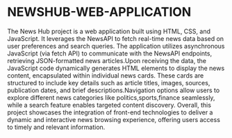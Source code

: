# NEWSHUB-WEB-APPLICATION
The News Hub project is a web application built using HTML, CSS, and JavaScript. It leverages the NewsAPI to fetch real-time news data based on user preferences and search queries. The application utilizes asynchronous JavaScript (via fetch API) to communicate with the NewsAPI endpoints, retrieving JSON-formatted news articles.Upon receiving the data, the JavaScript code dynamically generates HTML elements to display the news content, encapsulated within individual news cards. These cards are structured to include key details such as article titles, images, sources, publication dates, and brief descriptions.Navigation options allow users to explore different news categories like politics,sports,finance seamlessly, while a search feature enables targeted content discovery.
Overall, this project showcases the integration of front-end technologies to deliver a dynamic and interactive news browsing experience, offering users access to timely and relevant information.
